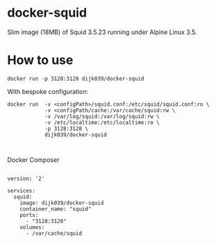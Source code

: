 docker-squid
=====

Slim image (18MB) of Squid 3.5.23 running under Alpine Linux 3.5.

How to use
=========

```
docker run -p 3128:3128 dijk039/docker-squid
```

With bespoke configuration:

```
docker run  -v <configPath>/squid.conf:/etc/squid/squid.conf:ro \
            -v <configPath/cache:/var/cache/squid:rw \
            -v /var/log/squid:/var/log/squid:rw \
            -v /etc/localtime:/etc/localtime:ro \
            -p 3128:3128 \
            dijk039/docker-squid



```

Docker Composer

```

version: '2'

services:
  squid:
    image: dijk039/docker-squid
    container_name: "squid"
    ports:
      - "3128:3128"
    volumes:
      - /var/cache/squid

```

